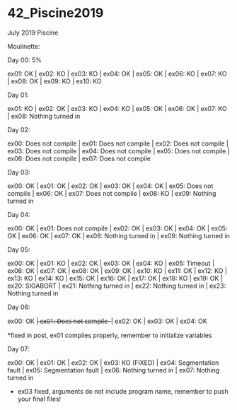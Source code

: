 # 42_Piscine2019

July 2019 Piscine

Moulinette: 

Day 00: 5%

ex01: OK | ex02: KO | ex03: KO | ex04: OK | ex05: OK | ex06: KO | ex07: KO | ex08: OK | ex09: KO | ex10: KO


Day 01:

ex01: KO | ex02: OK | ex03: KO | ex04: KO | ex05: OK | ex06: OK | ex07: KO | ex08: Nothing turned in

Day 02:

ex00: Does not compile | ex01: Does not compile | ex02: Does not compile | ex03: Does not compile | ex04: Does not compile | ex05: Does not compile | ex06: Does not compile | ex07: Does not compile

Day 03:

ex00: OK | ex01: OK | ex02: OK | ex03: OK | ex04: OK | ex05: Does not compile | ex06: OK | ex07: Does not compile | ex08: KO | ex09: Nothing turned in

Day 04:

ex00: OK | ex01: Does not compile | ex02: OK | ex03: OK | ex04: OK | ex05: OK | ex06: OK | ex07: OK | ex08: Nothing turned in | ex09: Nothing turned in

Day 05:

ex00: OK | ex01: KO | ex02: OK | ex03: OK | ex04: KO | ex05: Timeout | ex06: OK | ex07: OK | ex08: OK | ex09: OK | ex10: KO | ex11: OK | ex12: KO | ex13: KO | ex14: KO | ex15: OK | ex16: OK | ex17: OK | ex18: KO | ex19: OK | ex20: SIGABORT | ex21: Nothing turned in | ex22: Nothing turned in | ex23: Nothing turned in

Day 06:

ex00: OK |  ̶e̶x̶0̶1̶:̶ ̶D̶o̶e̶s̶ ̶n̶o̶t̶ ̶c̶o̶m̶p̶i̶l̶e̶ ̶ | ex02: OK | ex03: OK | ex04: OK

  *fixed in post, ex01 compiles properly, remember to initialize variables
  
Day 07:

ex00: OK | ex01: OK | ex02: OK | ex03: KO (FIXED) | ex04: Segmentation fault | ex05: Segmentation fault | ex06: Nothing turned in | ex07: Nothing turned in
 * ex03 fixed, arguments do not include program name, remember to push your final files!
